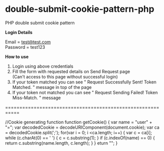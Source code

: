 # double-submit-cookie-pattern-php
PHP double submit cookie pattern

<b>Login Details</b>

Email  = test@test.com<br>
Password =  test123

<b>How to use</b>

1. Login using above credentials <br>
2. Fill the form with requested details on Send Request page<br>
   (Can't access to this page without successful login)<br>
3. If your token matched you can see " Request Successfully Sent! Token Matched. " message in top of the page
4. If your token not matched you can see " Request Sending Failed! Token Miss-Match. " message

===========================================================

//Cookie generating function
    function getCookie() {
        var name = "user" + "=";
        var decodedCookie = decodeURIComponent(document.cookie);
        var ca = decodedCookie.split(';');
        for(var i = 0; i <ca.length; i++) {
            var c = ca[i];
            while (c.charAt(0) == ' ') {
                c = c.substring(1);
            }
            if (c.indexOf(name) == 0) {
                return c.substring(name.length, c.length);
            }
         }
        eturn "";
    } 

